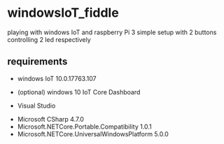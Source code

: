 # windowsIoT_fiddle

playing with windows IoT and raspberry Pi 3
simple setup with 2 buttons controlling 2 led respectively

## requirements
* windows IoT 10.0.17763.107
* (optional) windows 10 IoT Core Dashboard

* Visual Studio
- Microsoft CSharp 4.7.0
- Microsoft.NETCore.Portable.Compatibility 1.0.1
- Microsoft.NETCore.UniversalWindowsPlatform 5.0.0
